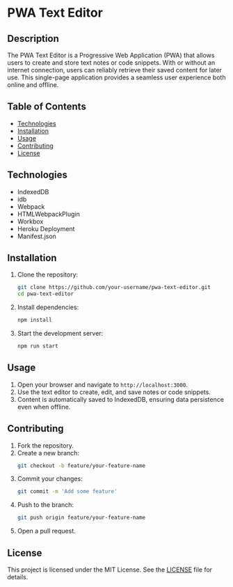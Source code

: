 # PWA Text Editor

## Description
The PWA Text Editor is a Progressive Web Application (PWA) that allows users to create and store text notes or code snippets. With or without an internet connection, users can reliably retrieve their saved content for later use. This single-page application provides a seamless user experience both online and offline.

## Table of Contents
- [Technologies](#technologies)
- [Installation](#installation)
- [Usage](#usage)
- [Contributing](#contributing)
- [License](#license)

## Technologies
- IndexedDB
- idb
- Webpack
- HTMLWebpackPlugin
- Workbox
- Heroku Deployment
- Manifest.json

## Installation
1. Clone the repository:
    ```bash
    git clone https://github.com/your-username/pwa-text-editor.git
    cd pwa-text-editor
    ```

2. Install dependencies:
    ```bash
    npm install
    ```

3. Start the development server:
    ```bash
    npm run start
    ```

## Usage
1. Open your browser and navigate to `http://localhost:3000`.
2. Use the text editor to create, edit, and save notes or code snippets.
3. Content is automatically saved to IndexedDB, ensuring data persistence even when offline.

## Contributing
1. Fork the repository.
2. Create a new branch:
    ```bash
    git checkout -b feature/your-feature-name
    ```
3. Commit your changes:
    ```bash
    git commit -m 'Add some feature'
    ```
4. Push to the branch:
    ```bash
    git push origin feature/your-feature-name
    ```
5. Open a pull request.

## License
This project is licensed under the MIT License. See the [LICENSE](LICENSE) file for details.
